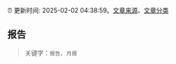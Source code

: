 :alarm_clock: 更新时间: 2025-02-02 04:38:59。[文章来源](/README.md)、[文章分类](/TAGS.md)

## 报告


> 关键字：`报告`、`月报`



